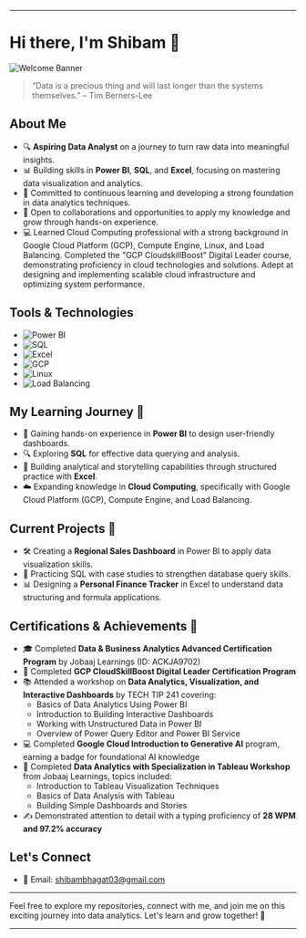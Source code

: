 
---

# Hi there, I'm Shibam 👋

![Welcome Banner](https://img.shields.io/badge/Welcome-Data%20Analytics%20Journey-blue?style=for-the-badge)

> “Data is a precious thing and will last longer than the systems themselves.” – Tim Berners-Lee

## About Me
- 🔍 **Aspiring Data Analyst** on a journey to turn raw data into meaningful insights.
- 📊 Building skills in **Power BI**, **SQL**, and **Excel**, focusing on mastering data visualization and analytics.
- 🌱 Committed to continuous learning and developing a strong foundation in data analytics techniques.
- 🤝 Open to collaborations and opportunities to apply my knowledge and grow through hands-on experience.
- 💻 Learned Cloud Computing professional with a strong background in Google Cloud Platform (GCP), Compute Engine, Linux, and Load Balancing. Completed the "GCP CloudskillBoost" Digital Leader course, demonstrating proficiency in cloud technologies and solutions. Adept at designing and implementing scalable cloud infrastructure and optimizing system performance.

## Tools & Technologies
- ![Power BI](https://img.shields.io/badge/Power%20BI-Data%20Visualization-blue)
- ![SQL](https://img.shields.io/badge/SQL-Database%20Management-green)
- ![Excel](https://img.shields.io/badge/Excel-Business%20Analytics-orange)
- ![GCP](https://img.shields.io/badge/GCP-Cloud%20Computing-red)
- ![Linux](https://img.shields.io/badge/Linux-Operating%20System-yellow)
- ![Load Balancing](https://img.shields.io/badge/Load%20Balancing-Cloud%20Infrastructure-purple)

## My Learning Journey 🚀
- 📖 Gaining hands-on experience in **Power BI** to design user-friendly dashboards.
- 🔍 Exploring **SQL** for effective data querying and analysis.
- 🌟 Building analytical and storytelling capabilities through structured practice with **Excel**.
- ☁️ Expanding knowledge in **Cloud Computing**, specifically with Google Cloud Platform (GCP), Compute Engine, and Load Balancing.

## Current Projects 📂
- 🛠 Creating a **Regional Sales Dashboard** in Power BI to apply data visualization skills.
- 📝 Practicing SQL with case studies to strengthen database query skills.
- 📊 Designing a **Personal Finance Tracker** in Excel to understand data structuring and formula applications.

## Certifications & Achievements 📜
- 🎓 Completed **Data & Business Analytics Advanced Certification Program** by Jobaaj Learnings (ID: ACKJA9702)
- 🏅 Completed **GCP CloudSkillBoost Digital Leader Certification Program**
- 📚 Attended a workshop on **Data Analytics, Visualization, and Interactive Dashboards** by TECH TIP 241 covering:
  - Basics of Data Analytics Using Power BI
  - Introduction to Building Interactive Dashboards
  - Working with Unstructured Data in Power BI
  - Overview of Power Query Editor and Power BI Service
- 💻 Completed **Google Cloud Introduction to Generative AI** program, earning a badge for foundational AI knowledge
- 🏅 Completed **Data Analytics with Specialization in Tableau Workshop** from Jobaaj Learnings, topics included:
  - Introduction to Tableau Visualization Techniques
  - Basics of Data Analysis with Tableau
  - Building Simple Dashboards and Stories
- ✍️ Demonstrated attention to detail with a typing proficiency of **28 WPM and 97.2% accuracy**

## Let's Connect
- 📧 Email: [shibambhagat03@gmail.com](mailto:shibambhagat03@gmail.com)

---

Feel free to explore my repositories, connect with me, and join me on this exciting journey into data analytics. Let's learn and grow together! 🚀

---
